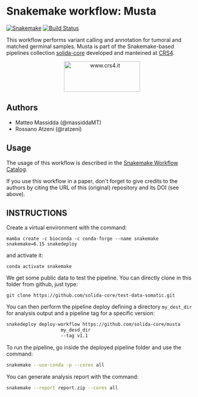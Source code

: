 # Snakemake workflow: Musta
[![Snakemake](https://img.shields.io/badge/snakemake-≥6.15.0-brightgreen.svg)](https://snakemake.bitbucket.io)
[![Build Status](https://travis-ci.org/snakemake-workflows/musta.svg?branch=master)](https://travis-ci.org/snakemake-workflows/musta)

This workflow performs variant calling and annotation for tumoral and matched germinal samples.
Musta is part of the Snakemake-based pipelines collection [solida-core](https://github.com/solida-core) developed and manteined at [CRS4](https://www.crs4.it). 
<p align="center">
<img align="center" src="https://www.crs4.it/wp-content/uploads/2020/11/CRS4-1.jpg" width="200" height="80" alt="www.crs4.it"/>
</p>

## Authors

* Matteo Massidda (@massiddaMT)
* Rossano Atzeni (@ratzeni)

## Usage

The usage of this workflow is described in the [Snakemake Workflow Catalog](https://snakemake.github.io/snakemake-workflow-catalog?usage=solida-core/musta).

If you use this workflow in a paper, don't forget to give credits to the authors by citing the URL of this (original) repository and its DOI (see above).

## INSTRUCTIONS
Create a virtual environment with the command:
```commandline
mamba create -c bioconda -c conda-forge --name snakemake snakemake=6.15 snakedeploy
```
and activate it:
```commandline
conda activate snakemake
```
We get some public data to test the pipeline. You can directly clone in this folder from github, just type:
```commandline
git clone https://github.com/solida-core/test-data-somatic.git
```
You can then perform the pipeline deploy defining a directory `my_dest_dir` for analysis output and a pipeline tag for a specific version:
```bash
snakedeploy deploy-workflow https://github.com/solida-core/musta 
                    my_desd_dir 
                    --tag v1.1
```
To run the pipeline, go inside the deployed pipeline folder and use the command:
```bash
snakemake --use-conda -p --cores all
```
You can generate analysis report with the command:
```bash
snakemake --report report.zip --cores all
```

